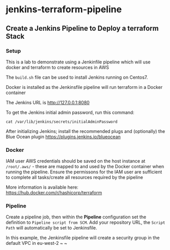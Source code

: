 # jenkins-terraform-pipeline
## Create a Jenkins Pipeline to Deploy a terraform Stack ##

### Setup ###

This is a lab to demonstrate using a Jenkinfile pipeline which will use docker and terraform to create resources in AWS

The ```build.sh``` file can be used to install Jenkins running on Centos7.

Docker is installed as the Jenkinsfile pipeline will run terraform in a Docker container

The Jenkins URL is http://127.0.0.1:8080

To get the Jenkins initial admin password, run this command:

```cat /var/lib/jenkins/secrets/initialAdminPassword```

After initializing Jenkins; install the recommended plugs and (optionally) the Blue Ocean plugin https://plugins.jenkins.io/blueocean

### Docker ###

IAM user AWS credentials should be saved on the host instance at `/root/.aws/` - these are mapped to and used by the Docker container when running the pipeline. Ensure the permissons for the IAM user are sufficient to complete all tasks/create all resources required by the pipeline

More information is available here: https://hub.docker.com/r/hashicorp/terraform

### Pipeline ###

Create a pipeline job, then within the **Pipeline** configuration set the definition to `Pipeline script from SCM`. Add your repository URL, the `Script Path` will automatically be set to Jenkinsfile.

In this example, the Jenkinsfile pipeline will create a security group in the default VPC in eu-west-2
~
~
